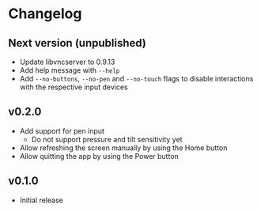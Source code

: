 # Changelog

## Next version (unpublished)

- Update libvncserver to 0.9.13
- Add help message with `--help`
- Add `--no-buttons`, `--no-pen` and `--no-touch` flags to disable interactions with the respective input devices

## v0.2.0

- Add support for pen input
    - Do not support pressure and tilt sensitivity yet
- Allow refreshing the screen manually by using the Home button
- Allow quitting the app by using the Power button

## v0.1.0

- Initial release

